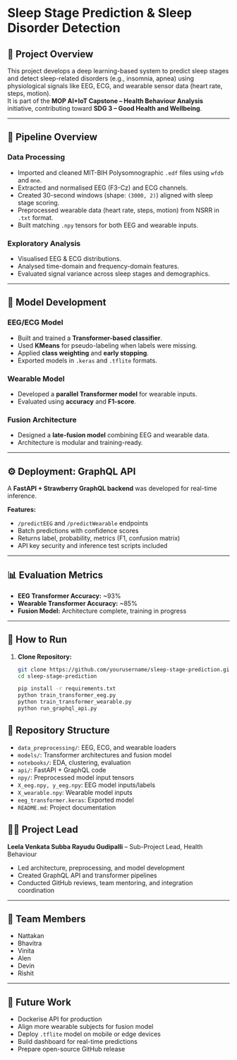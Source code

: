 # Sleep Stage Prediction & Sleep Disorder Detection

## 📌 Project Overview
This project develops a deep learning-based system to predict sleep stages and detect sleep-related disorders (e.g., insomnia, apnea) using physiological signals like EEG, ECG, and wearable sensor data (heart rate, steps, motion).  
It is part of the **MOP AI+IoT Capstone – Health Behaviour Analysis** initiative, contributing toward **SDG 3 – Good Health and Wellbeing**.

---

## 🔧 Pipeline Overview

### Data Processing
- Imported and cleaned MIT-BIH Polysomnographic `.edf` files using `wfdb` and `mne`.
- Extracted and normalised EEG (F3-Cz) and ECG channels.
- Created 30-second windows (shape: `(3000, 2)`) aligned with sleep stage scoring.
- Preprocessed wearable data (heart rate, steps, motion) from NSRR in `.txt` format.
- Built matching `.npy` tensors for both EEG and wearable inputs.

### Exploratory Analysis
- Visualised EEG & ECG distributions.
- Analysed time-domain and frequency-domain features.
- Evaluated signal variance across sleep stages and demographics.

---

## 🤖 Model Development

### EEG/ECG Model
- Built and trained a **Transformer-based classifier**.
- Used **KMeans** for pseudo-labeling when labels were missing.
- Applied **class weighting** and **early stopping**.
- Exported models in `.keras` and `.tflite` formats.

### Wearable Model
- Developed a **parallel Transformer model** for wearable inputs.
- Evaluated using **accuracy** and **F1-score**.

### Fusion Architecture
- Designed a **late-fusion model** combining EEG and wearable data.
- Architecture is modular and training-ready.

---

## ⚙️ Deployment: GraphQL API
A **FastAPI + Strawberry GraphQL backend** was developed for real-time inference.

**Features:**
- `/predictEEG` and `/predictWearable` endpoints  
- Batch predictions with confidence scores  
- Returns label, probability, metrics (F1, confusion matrix)  
- API key security and inference test scripts included  

---

## 📊 Evaluation Metrics
- **EEG Transformer Accuracy:** ~93%  
- **Wearable Transformer Accuracy:** ~85%  
- **Fusion Model:** Architecture complete, training in progress  

---

## 🚀 How to Run

1. **Clone Repository:**
   ```bash
   git clone https://github.com/yourusername/sleep-stage-prediction.git
   cd sleep-stage-prediction

   pip install -r requirements.txt
   python train_transformer_eeg.py
   python train_transformer_wearable.py
   python run_graphql_api.py


## 📂 Repository Structure

- `data_preprocessing/`: EEG, ECG, and wearable loaders  
- `models/`: Transformer architectures and fusion model  
- `notebooks/`: EDA, clustering, evaluation  
- `api/`: FastAPI + GraphQL code  
- `npy/`: Preprocessed model input tensors  
- `X_eeg.npy, y_eeg.npy`: EEG model inputs/labels  
- `X_wearable.npy`: Wearable model inputs  
- `eeg_transformer.keras`: Exported model  
- `README.md`: Project documentation  

## 👨‍💻 Project Lead
**Leela Venkata Subba Rayudu Gudipalli** – Sub-Project Lead, Health Behaviour  
- Led architecture, preprocessing, and model development  
- Created GraphQL API and transformer pipelines  
- Conducted GitHub reviews, team mentoring, and integration coordination  

---

## 👥 Team Members
- Nattakan  
- Bhavitra  
- Vinita  
- Alen  
- Devin  
- Rishit  

---

## 📌 Future Work
- Dockerise API for production  
- Align more wearable subjects for fusion model  
- Deploy `.tflite` model on mobile or edge devices  
- Build dashboard for real-time predictions  
- Prepare open-source GitHub release  

